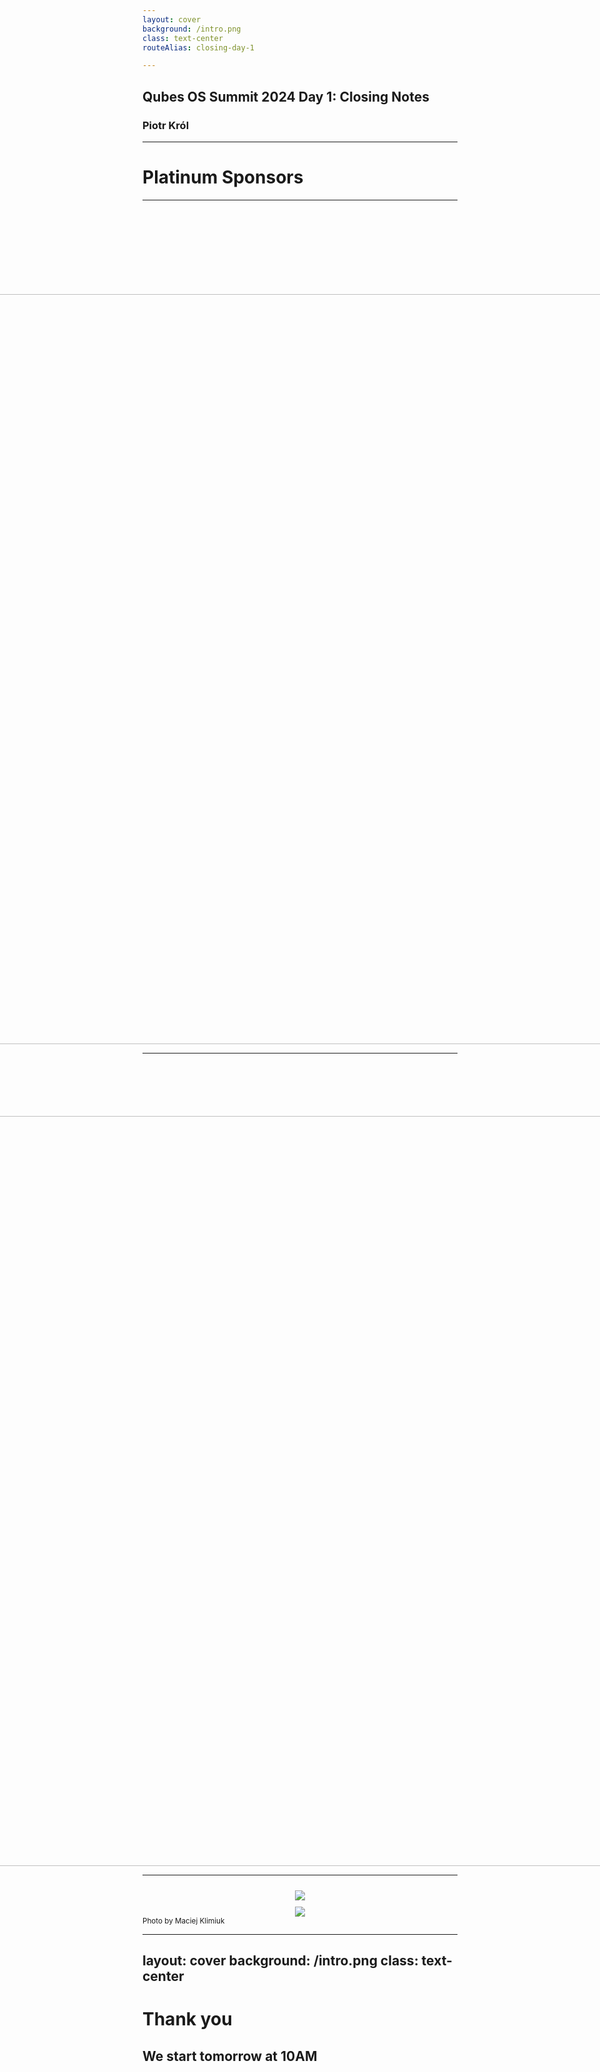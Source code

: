 ```yaml
---
layout: cover
background: /intro.png
class: text-center
routeAlias: closing-day-1

---
```

## Qubes OS Summit 2024 Day 1: Closing Notes

### Piotr Król

---

# Platinum Sponsors

---

<div style="display: flex; justify-content: center; align-items: center;
  margin-top:150px;">
  <center>
    <img src="/2024/QubesOSsummit/fopf_logo.png" width="1200">
  </center>
</div>

<!--

Freedom of the Press Foundation’s generous contribution and commitment to
defending press freedom and digital privacy by building secure communication
tools aligns with Qubes OS Summit goals of coordinating Qubes OS and associated
projects development, like SecureDrop, with community.

-->

---

<div style="display: flex; justify-content: center; align-items: center;
  margin-top:100px;">
<center><img src="/2024/QubesOSsummit/mullvad_logo.png" width="1200"></center>
</div>

<!--

Mullvad’s support for transparency and privacy enhancing technologies is known
in our community. What is more important you can support those who support us
by choosing their products in that way your getting great VPN with possibility
for anonymous or cryptocurrency payment, which is well recognized by
independent reviewers.

-->

---

<div style="display: flex; flex-wrap: wrap; justify-content: center;
  align-items: center;">
  <img src="/2024/QubesOSsummit/sudblock.jpg" style="max-width: 50%; height:
    auto; margin: 10px;">
</div>
  <center><img src="/2024/QubesOSsummit/sudblock_address.png" style="max-width: 100%"></center>

<div class="absolute left-30px bottom-30px">
<small>Photo by Maciej Klimiuk</small>
</div>

<!-- markdownlint-disable MD022 MD003 -->
---
layout: cover
background: /intro.png
class: text-center
---
<!-- markdownlint-enable MD022 MD003 -->

# Thank you

## We start tomorrow at 10AM
